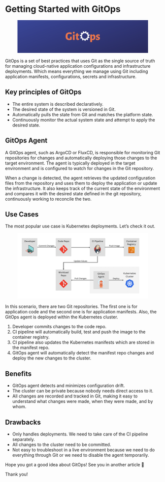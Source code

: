 # Getting Started with GitOps

<figure><img src="../.gitbook/assets/Git.png" alt=""><figcaption></figcaption></figure>

GitOps is a set of best practices that uses Git as the single source of truth for managing cloud-native application configurations and infrastructure deployments. Which means everything we manage using Git including application manifests, configurations, secrets and infrastructure.

## Key principles of GitOps <a href="#a8bd" id="a8bd"></a>

* The entire system is described declaratively.
* The desired state of the system is versioned in Git.
* Automatically pulls the state from Git and matches the platform state.
* Continuously monitor the actual system state and attempt to apply the desired state.

## GitOps Agent <a href="#ce1d" id="ce1d"></a>

A GitOps agent, such as ArgoCD or FluxCD, is responsible for monitoring Git repositories for changes and automatically deploying those changes to the target environment. The agent is typically deployed in the target environment and is configured to watch for changes in the Git repository.

When a change is detected, the agent retrieves the updated configuration files from the repository and uses them to deploy the application or update the infrastructure. It also keeps track of the current state of the environment and compares it with the desired state defined in the git repository, continuously working to reconcile the two.

## Use Cases <a href="#d62a" id="d62a"></a>

The most popular use case is Kubernetes deployments. Let’s check it out.

<figure><img src="../.gitbook/assets/CI_CD Pipeline.png" alt=""><figcaption></figcaption></figure>

In this scenario, there are two Git repositories. The first one is for application code and the second one is for application manifests. Also, the GitOps agent is deployed within the Kubernetes cluster.

1. Developer commits changes to the code repo.
2. CI pipeline will automatically build, test and push the image to the container registry.
3. CI pipeline also updates the Kubernetes manifests which are stored in the manifest repo.
4. GitOps agent will automatically detect the manifest repo changes and deploy the new changes to the cluster.

## Benefits <a href="#1d71" id="1d71"></a>

* GitOps agent detects and minimizes configuration drift.
* The cluster can be private because nobody needs direct access to it.
* All changes are recorded and tracked in Git, making it easy to understand what changes were made, when they were made, and by whom.

## Drawbacks <a href="#01c2" id="01c2"></a>

* Only handles deployments. We need to take care of the CI pipeline separately.
* All changes to the cluster need to be committed.
* Not easy to troubleshoot in a live environment because we need to do everything through Git or we need to disable the agent temporarily.



Hope you got a good idea about GitOps! See you in another article 🫡

Thank you!
